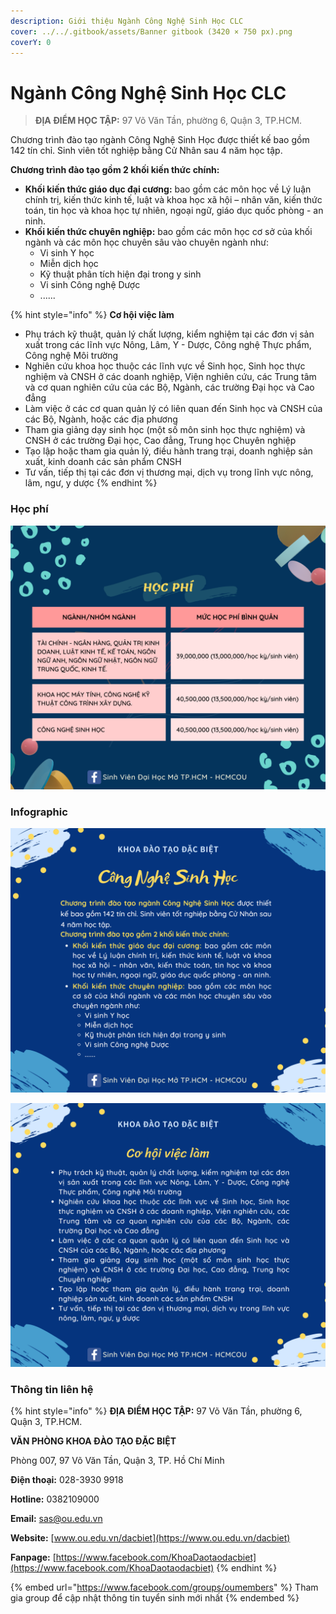 ```yaml
---
description: Giới thiệu Ngành Công Nghệ Sinh Học CLC
cover: ../../.gitbook/assets/Banner gitbook (3420 × 750 px).png
coverY: 0
---
```


# Ngành Công Nghệ Sinh Học CLC

> **ĐỊA ĐIỂM HỌC TẬP:** 97 Võ Văn Tần, phường 6, Quận 3, TP.HCM.

Chương trình đào tạo ngành Công Nghệ Sinh Học được thiết kế bao gồm 142 tín chỉ. Sinh viên tốt nghiệp bằng Cử Nhân sau 4 năm học tập.

**Chương trình đào tạo gồm 2 khối kiến thức chính:**

* **Khối kiến thức giáo dục đại cương:** bao gồm các môn học về Lý luận chính trị, kiến thức kinh tế, luật và khoa học xã hội – nhân văn, kiến thức toán, tin học và khoa học tự nhiên, ngoại ngữ, giáo dục quốc phòng - an ninh.
* **Khối kiến thức chuyên nghiệp:** bao gồm các môn học cơ sở của khối ngành và các môn học chuyên sâu vào chuyên ngành như:
  * Vi sinh Y học
  * Miễn dịch học
  * Kỹ thuật phân tích hiện đại trong y sinh
  * Vi sinh Công nghệ Dược
  * ......

{% hint style="info" %}
**Cơ hội việc làm**

* Phụ trách kỹ thuật, quản lý chất lượng, kiểm nghiệm tại các đơn vị sản xuất trong các lĩnh vực Nông, Lâm, Y - Dược, Công nghệ Thực phẩm, Công nghệ Môi trường
* Nghiên cứu khoa học thuộc các lĩnh vực về Sinh học, Sinh học thực nghiệm và CNSH ở các doanh nghiệp, Viện nghiên cứu, các Trung tâm và cơ quan nghiên cứu của các Bộ, Ngành, các trường Đại học và Cao đẳng
* Làm việc ở các cơ quan quản lý có liên quan đến Sinh học và CNSH của các Bộ, Ngành, hoặc các địa phương
* Tham gia giảng dạy sinh học (một số môn sinh học thực nghiệm) và CNSH ở các trường Đại học, Cao đẳng, Trung học Chuyên nghiệp
* Tạo lập hoặc tham gia quản lý, điều hành trang trại, doanh nghiệp sản xuất, kinh doanh các sản phẩm CNSH
* Tư vấn, tiếp thị tại các đơn vị thương mại, dịch vụ trong lĩnh vực nông, lâm, ngư, y dược
{% endhint %}

### Học phí

![Học phí](<../../.gitbook/assets/48 - học phí.png>)

### Infographic

![1](<../../.gitbook/assets/27 - Công nghệ sinh học.png>)

![2](<../../.gitbook/assets/28 - Công nghệ sinh học.png>)

### Thông tin liên hệ

{% hint style="info" %}
**ĐỊA ĐIỂM HỌC TẬP:** 97 Võ Văn Tần, phường 6, Quận 3, TP.HCM.

**VĂN PHÒNG KHOA ĐÀO TẠO ĐẶC BIỆT**&#x20;

Phòng 007, 97 Võ Văn Tần, Quận 3, TP. Hồ Chí Minh

**Điện thoại:** 028-3930 9918

**Hotline:** 0382109000

**Email:** sas@ou.edu.vn

**Website:** [www.ou.edu.vn/dacbiet](https://www.ou.edu.vn/dacbiet)

**Fanpage:** [https://www.facebook.com/KhoaDaotaodacbiet](https://www.facebook.com/KhoaDaotaodacbiet)
{% endhint %}

{% embed url="https://www.facebook.com/groups/oumembers" %}
Tham gia group để cập nhật thông tin tuyển sinh mới nhất
{% endembed %}
